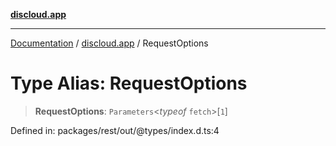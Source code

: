 [**discloud.app**](../README.md)

***

[Documentation](../../packages.md) / [discloud.app](../README.md) / RequestOptions

# Type Alias: RequestOptions

> **RequestOptions**: `Parameters`\<*typeof* `fetch`\>\[`1`\]

Defined in: packages/rest/out/@types/index.d.ts:4
